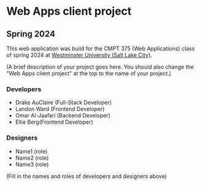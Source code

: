 # Web Apps client project
## Spring 2024

This web application was build for the CMPT 375 (Web Applications) class of spring 2024 at [Westminster University (Salt Lake City)](https://westminsteru.edu).

(A brief description of your project goes here. You should also change the "Web Apps client project" at the top to the name of your project.)

### Developers
- Drake AuClaire (Full-Stack Developer) 
- Landon Ward (Frontend Developer) 
- Omar Al-Jaafari (Backend Developer) 
- Ellie Berg(Frontend Developer)

### Designers
- Name1 (role)
- Name2 (role)
- Name3 (role)

(Fill in the names and roles of developers and designers above)


